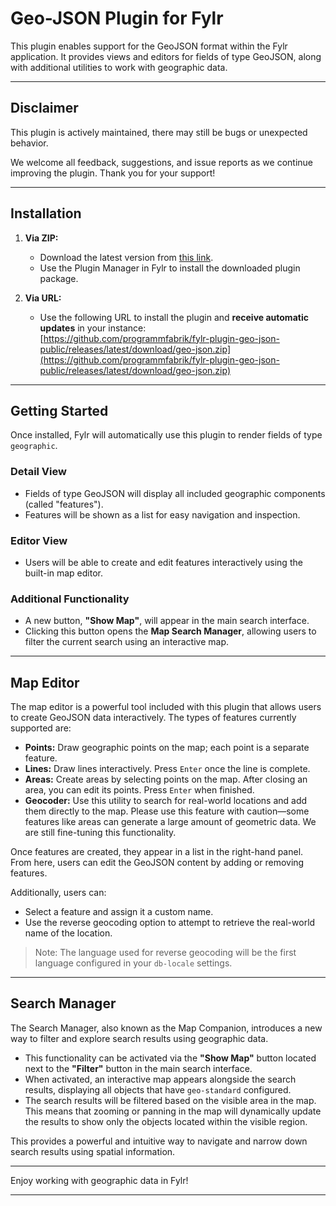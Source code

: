 # Geo-JSON Plugin for Fylr

This plugin enables support for the GeoJSON format within the Fylr application. It provides views and editors for fields of type GeoJSON, along with additional utilities to work with geographic data.

---

## Disclaimer

This plugin is actively maintained, there may still be bugs or unexpected behavior.

We welcome all feedback, suggestions, and issue reports as we continue improving the plugin. Thank you for your support!

---

## Installation

1. **Via ZIP:**
   - Download the latest version from [this link](https://github.com/programmfabrik/fylr-plugin-geo-json-public/releases/latest/download/geo-json.zip).
   - Use the Plugin Manager in Fylr to install the downloaded plugin package.

2. **Via URL:**
   - Use the following URL to install the plugin and **receive automatic updates** in your instance:  
     [https://github.com/programmfabrik/fylr-plugin-geo-json-public/releases/latest/download/geo-json.zip](https://github.com/programmfabrik/fylr-plugin-geo-json-public/releases/latest/download/geo-json.zip)
     
---

## Getting Started

Once installed, Fylr will automatically use this plugin to render fields of type `geographic`.

### Detail View

- Fields of type GeoJSON will display all included geographic components (called "features").
- Features will be shown as a list for easy navigation and inspection.

### Editor View

- Users will be able to create and edit features interactively using the built-in map editor.

### Additional Functionality

- A new button, **"Show Map"**, will appear in the main search interface.
- Clicking this button opens the **Map Search Manager**, allowing users to filter the current search using an interactive map.

---

## Map Editor

The map editor is a powerful tool included with this plugin that allows users to create GeoJSON data interactively. The types of features currently supported are:

- **Points:** Draw geographic points on the map; each point is a separate feature.
- **Lines:** Draw lines interactively. Press `Enter` once the line is complete.
- **Areas:** Create areas by selecting points on the map. After closing an area, you can edit its points. Press `Enter` when finished.
- **Geocoder:** Use this utility to search for real-world locations and add them directly to the map. Please use this feature with caution—some features like areas can generate a large amount of geometric data. We are still fine-tuning this functionality.

Once features are created, they appear in a list in the right-hand panel. From here, users can edit the GeoJSON content by adding or removing features.

Additionally, users can:

- Select a feature and assign it a custom name.
- Use the reverse geocoding option to attempt to retrieve the real-world name of the location.

> Note: The language used for reverse geocoding will be the first language configured in your `db-locale` settings.

---

## Search Manager

The Search Manager, also known as the Map Companion, introduces a new way to filter and explore search results using geographic data.

- This functionality can be activated via the **"Show Map"** button located next to the **"Filter"** button in the main search interface.
- When activated, an interactive map appears alongside the search results, displaying all objects that have `geo-standard` configured.
- The search results will be filtered based on the visible area in the map. This means that zooming or panning in the map will dynamically update the results to show only the objects located within the visible region.

This provides a powerful and intuitive way to navigate and narrow down search results using spatial information.

---

Enjoy working with geographic data in Fylr!

---

